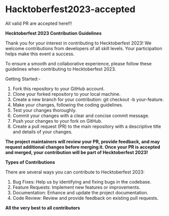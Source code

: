 # Hacktoberfest2023-accepted
All valid PR are accepted here!!!


**Hecktoberfest 2023 Contribution Guidelines**

Thank you for your interest in contributing to Hecktoberfest 2023! We welcome contributions from developers of all skill levels. Your participation helps make this event a success.

To ensure a smooth and collaborative experience, please follow these guidelines when contributing to Hecktoberfest 2023.

Getting Started:-

1. Fork this repository to your GitHub account.
2. Clone your forked repository to your local machine.
3. Create a new branch for your contribution: git checkout -b your-feature.
4. Make your changes, following the coding guidelines.
5. Test your changes thoroughly.
6. Commit your changes with a clear and concise commit message.
7. Push your changes to your fork on GitHub.
8. Create a pull request (PR) to the main repository with a descriptive title and details of your changes.


**The project maintainers will review your PR, provide feedback, and may request additional changes before merging it. Once your PR is accepted and merged, your contribution will be part of Hecktoberfest 2023!**



**Types of Contributions**

There are several ways you can contribute to Hecktoberfest 2023:

1. Bug Fixes: Help us by identifying and fixing bugs in the codebase.
2. Feature Requests: Implement new features or improvements.
3. Documentation: Enhance and update the project documentation.
4. Code Review: Review and provide feedback on existing pull requests.

**All the very best to all contributors**
